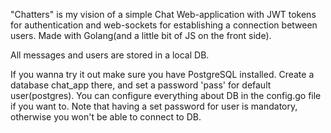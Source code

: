 "Chatters" is my vision of a simple Chat Web-application with JWT tokens for authentication and web-sockets for establishing a connection between users. 
Made with Golang(and a little bit of JS on the front side).

All messages and users are stored in a local DB.

If you wanna try it out make sure you have PostgreSQL installed.
Create a database chat_app there, and set a password 'pass' for default user(postgres).
You can configure everything about DB in the config.go file if you want to.
Note that having a set password for user is mandatory, otherwise you won't be able to connect to DB.
